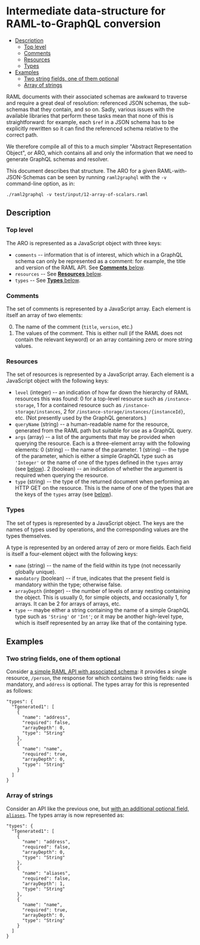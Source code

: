# Intermediate data-structure for RAML-to-GraphQL conversion

<!-- md2toc -l 2 data-structure.md -->
* [Description](#description)
    * [Top level](#top-level)
    * [Comments](#comments)
    * [Resources](#resources)
    * [Types](#types)
* [Examples](#examples)
    * [Two string fields, one of them optional](#two-string-fields-one-of-them-optional)
    * [Array of strings](#array-of-strings)


RAML documents with their associated schemas are awkward to traverse and require a great deal of resolution: referenced JSON schemas, the sub-schemas that they contain, and so on. Sadly, various issues with the available libraries that perform these tasks mean that none of this is straightforward: for example, each `$ref` in a JSON schema has to be explicitly rewritten so it can find the referenced schema relative to the correct path.

We therefore compile all of this to a much simpler "Abstract Representation Object", or ARO, which contains all and only the information that we need to generate GraphQL schemas and resolver.

This document describes that structure. The ARO for a given RAML-with-JSON-Schemas can be seen by running `raml2graphql` with the `-v` command-line option, as in:

	./raml2graphql -v test/input/12-array-of-scalars.raml



## Description


### Top level

The ARO is represented as a JavaScript object with three keys:

* `comments` -- information that is of interest, which which in a GraphQL schema can only be represented as a comment: for example, the title and version of the RAML API. See [**Comments** below](#comments).
* `resources` -- See [**Resources** below](#resources).
* `types` -- See [**Types** below](#types).


### Comments

The set of comments is represented by a JavaScript array. Each element is itself an array of two elements:

0. The name of the comment (`title`, `version`, etc.)
1. The values of the comment. This is either null (if the RAML does not contain the relevant keyword) or an array containing zero or more string values.


### Resources

The set of resources is represented by a JavaScript array. Each element is a JavaScript object with the following keys:

* `level` (integer) -- an indication of how far down the hierarchy of RAML resources this was found: 0 for a top-level resource such as `/instance-storage`, 1 for a contained resource such as `/instance-storage/instances`, 2 for `/instance-storage/instances/{instanceId}`, etc. (Not presently used by the GraphQL generators.)
* `queryName` (string) -- a human-readable name for the resource, generated from the RAML path but suitable for use as a GraphQL query.
* `args` (array) -- a list of the arguments that may be provided when querying the resource. Each is a three-element array with the following elements:
  0 (string) -- the name of the parameter.
  1 (string) -- the type of the parameter, which is either a simple GraphQL type such as `'Integer'` or the name of one of the types defined in the `types` array (see [below](#types)).
  2 (boolean) -- an indication of whether the argument is required when querying the resource.
* `type` (string) -- the type of the returned document when performing an HTTP GET on the resource. This is the name of one of the types that are the keys of the `types` array (see [below](#types)).


### Types

The set of types is represented by a JavaScript object. The keys are the names of types used by operations, and the corresponding values are the types themselves.

A type is represented by an ordered array of zero or more fields. Each field is itself a four-element object with the following keys:

* `name` (string) -- the name of the field within its type (not necessarily globally unique).
* `mandatory` (boolean) -- if true, indicates that the present field is mandatory within the type; otherwise false.
* `arrayDepth` (integer) -- the number of levels of array nesting containing the object. This is usually 0, for simple objects, and occasionally 1, for arrays. It can be 2 for arrays of arrays, etc.
* `type` -- maybe either a string containing the name of a simple GraphQL type such as `'String'` or `'Int'`; or it may be another high-level type, which is itself represented by an array like that of the containing type.



## Examples


### Two string fields, one of them optional

Consider [a simple RAML API with associated schema](test/input/02-required-clause.raml): it provides a single resource, `/person`, the response for which contains two string fields: `name` is mandatory, and `address` is optional. The types array for this is represented as follows:
<!-- ./raml2graphql test/input/02-required-clause.raml -->

	"types": {
	  "Tgenerated1": [
	    {
	      "name": "address",
	      "required": false,
	      "arrayDepth": 0,
	      "type": "String"
	    },
	    {
	      "name": "name",
	      "required": true,
	      "arrayDepth": 0,
	      "type": "String"
	    }
	  ]
	}


### Array of strings

Consider an API like the previous one, but [with an additional optional field, `aliases`](test/input/12-array-of-scalars.raml). The types array is now represented as:

<!-- ./raml2graphql test/input/12-array-of-scalars.raml -->

	"types": {
	  "Tgenerated1": [
	    {
	      "name": "address",
	      "required": false,
	      "arrayDepth": 0,
	      "type": "String"
	    },
	    {
	      "name": "aliases",
	      "required": false,
	      "arrayDepth": 1,
	      "type": "String"
	    },
	    {
	      "name": "name",
	      "required": true,
	      "arrayDepth": 0,
	      "type": "String"
	    }
	  ]
	}


